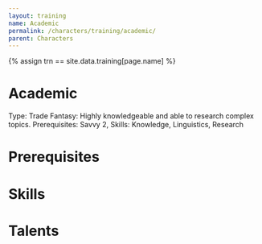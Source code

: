 ```yaml
---
layout: training
name: Academic
permalink: /characters/training/academic/
parent: Characters
---
```


{% assign trn == site.data.training[page.name] %}

# Academic

Type: Trade
Fantasy: Highly knowledgeable and able to research complex topics.
Prerequisites: Savvy 2,
Skills: Knowledge, Linguistics, Research

# Prerequisites

# Skills

# Talents